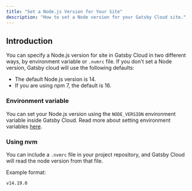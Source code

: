 ```yaml
---
title: "Set a Node.js Version for Your Site"
description: "How to set a Node version for your Gatsby Cloud site."
---
```


## Introduction

You can specify a Node.js version for site in Gatsby Cloud in two different ways, by environment variable or `.nvmrc` file. If you don't set a Node version, Gatsby cloud will use the following defaults:

- The default Node.js version is 14.
- If you are using npm 7, the default is 16.

### Environment variable

You can set your Node.js version using the `NODE_VERSION` environment variable inside Gatsby Cloud. Read more about setting environment variables [here](../../reference/cloud/managing-environment-variables).

### Using nvm

You can include a `.nvmrc` file in your project repository, and Gatsby Cloud will read the node version from that file.

Example format:

```javascript:title=.nvmrc
v14.19.0
```
